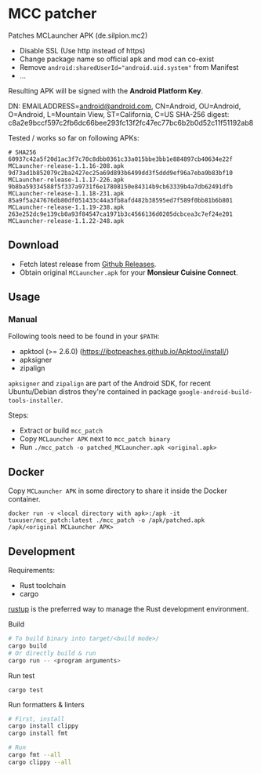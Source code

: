 # MCC patcher

Patches MCLauncher APK (de.silpion.mc2)

* Disable SSL (Use http instead of https)
* Change package name so official apk and mod can co-exist
* Remove `android:sharedUserId="android.uid.system"` from Manifest
* ...

Resulting APK will be signed with the **Android Platform Key**.

DN: EMAILADDRESS=android@android.com, CN=Android, OU=Android, O=Android, L=Mountain View, ST=California, C=US
SHA-256 digest: c8a2e9bccf597c2fb6dc66bee293fc13f2fc47ec77bc6b2b0d52c11f51192ab8


Tested / works so far on following APKs:

```
# SHA256
60937c42a5f20d1ac3f7c70c8dbb0361c33a015bbe3bb1e884897cb40634e22f  MCLauncher-release-1.1.16-208.apk
9d73ad1b852079c2ba2427ec25a69d893b6499dd3f5ddd9ef96a7eba9b83bf10  MCLauncher-release-1.1.17-226.apk
9b8ba59334588f5f337a9731f6e17808150e84314b9cb63339b4a7db62491dfb  MCLauncher-release-1.1.18-231.apk
85a9f5a247676db80df051433c44a3fb8afd482b38595ed7f589f0bb81b6b801  MCLauncher-release-1.1.19-238.apk
263e252dc9e139cb0a93f84547ca1971b3c4566136d0205dcbcea3c7ef24e201  MCLauncher-release-1.1.22-248.apk
```

## Download

* Fetch latest release from [Github Releases](https://github.com/tuxuser/monsieurcc-patch/releases/latest).
* Obtain original `MCLauncher.apk` for your **Monsieur Cuisine Connect**.

## Usage

### Manual

Following tools need to be found in your `$PATH`:

* apktool (>= 2.6.0) (https://ibotpeaches.github.io/Apktool/install/)
* apksigner
* zipalign

`apksigner` and `zipalign` are part of the Android SDK, for recent Ubuntu/Debian distros they're
contained in package `google-android-build-tools-installer`.

Steps:
* Extract or build `mcc_patch`
* Copy `MCLauncher APK` next to `mcc_patch binary`
* Run `./mcc_patch -o patched_MCLauncher.apk <original.apk>`

## Docker

Copy `MCLauncher APK` in some directory to share it inside the Docker container.

```
docker run -v <local directory with apk>:/apk -it tuxuser/mcc_patch:latest ./mcc_patch -o /apk/patched.apk /apk/<original MCLauncher APK>
```


## Development

Requirements:
* Rust toolchain
* cargo

[rustup](https://rustup.rs) is the preferred way to manage the Rust development environment.

Build

```sh
# To build binary into target/<build mode>/
cargo build
# Or directly build & run
cargo run -- <program arguments>
```

Run test
```
cargo test
```

Run formatters & linters
```sh
# First, install
cargo install clippy
cargo install fmt

# Run
cargo fmt --all
cargo clippy --all
```